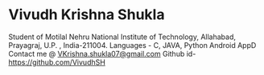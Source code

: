 # Vivudh Krishna Shukla
Student of Motilal Nehru National Institute of Technology, Allahabad, Prayagraj, U.P. , India-211004.
Languages - C, JAVA, Python
Android AppD
Contact me @ VKrishna.shukla07@gmail.com
Github id- https://github.com/VivudhSH

